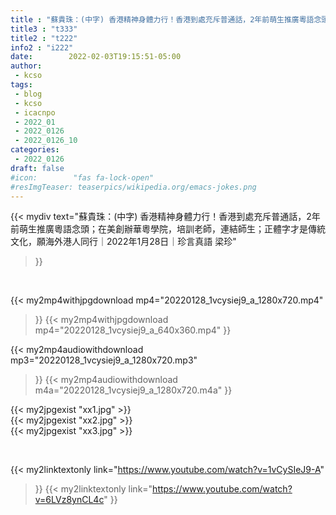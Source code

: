 ```yaml
---
title : "蘇貴珠：(中字) 香港精神身體力行！香港到處充斥普通話，2年前萌生推廣粵語念頭；在美創辦華粵學院，培訓老師，連結師生；正體字才是傳統文化，願海外港人同行｜2022年1月28日｜珍言真語 梁珍"
title3 : "t333"
title2 : "t222"
info2 : "i222"
date:        2022-02-03T19:15:51-05:00
author:
 - kcso
tags:
 - blog
 - kcso
 - icacnpo
 - 2022_01
 - 2022_0126
 - 2022_0126_10
categories:
 - 2022_0126
draft: false
#icon:        "fas fa-lock-open"
#resImgTeaser: teaserpics/wikipedia.org/emacs-jokes.png
---
```


{{< mydiv text="蘇貴珠：(中字) 香港精神身體力行！香港到處充斥普通話，2年前萌生推廣粵語念頭；在美創辦華粵學院，培訓老師，連結師生；正體字才是傳統文化，願海外港人同行｜2022年1月28日｜珍言真語 梁珍"
>}}
<br>


{{< my2mp4withjpgdownload mp4="20220128_1vcysiej9_a_1280x720.mp4"
>}}
{{< my2mp4withjpgdownload mp4="20220128_1vcysiej9_a_640x360.mp4"
>}}

{{< my2mp4audiowithdownload mp3="20220128_1vcysiej9_a_1280x720.mp3"
>}}
{{< my2mp4audiowithdownload m4a="20220128_1vcysiej9_a_1280x720.m4a"
>}}

{{< my2jpgexist "xx1.jpg" >}}<br>
{{< my2jpgexist "xx2.jpg" >}}<br>
{{< my2jpgexist "xx3.jpg" >}}<br>



<br>

{{< my2linktextonly link="https://www.youtube.com/watch?v=1vCySIeJ9-A"
>}}
{{< my2linktextonly link="https://www.youtube.com/watch?v=6LVz8ynCL4c"
>}}


<br>


